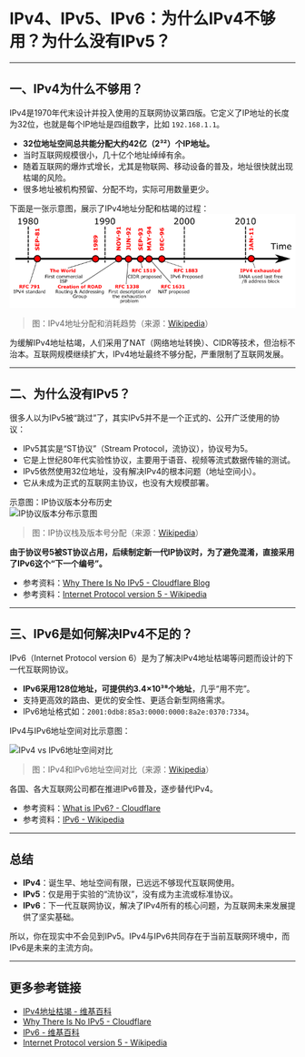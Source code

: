 # IPv4、IPv5、IPv6：为什么IPv4不够用？为什么没有IPv5？


---

## 一、IPv4为什么不够用？

IPv4是1970年代末设计并投入使用的互联网协议第四版。它定义了IP地址的长度为32位，也就是每个IP地址是四组数字，比如 `192.168.1.1`。

- **32位地址空间总共能分配大约42亿（2³²）个IP地址。**
- 当时互联网规模很小，几十亿个地址绰绰有余。
- 随着互联网的爆炸式增长，尤其是物联网、移动设备的普及，地址很快就出现枯竭的风险。
- 很多地址被机构预留、分配不均，实际可用数量更少。

下面是一张示意图，展示了IPv4地址分配和枯竭的过程：
![alt text](imgs/IPv4addressexhaustiontimeline.png)

> 图：IPv4地址分配和消耗趋势（来源：[Wikipedia](https://en.wikipedia.org/wiki/IPv4_address_exhaustion)）

为缓解IPv4地址枯竭，人们采用了NAT（网络地址转换）、CIDR等技术，但治标不治本。互联网规模继续扩大，IPv4地址最终不够分配，严重限制了互联网发展。

---

## 二、为什么没有IPv5？

很多人以为IPv5被“跳过”了，其实IPv5并不是一个正式的、公开广泛使用的协议：

- IPv5其实是“ST协议”（Stream Protocol，流协议），协议号为5。
- 它是上世纪80年代实验性协议，主要用于语音、视频等流式数据传输的测试。
- IPv5依然使用32位地址，没有解决IPv4的根本问题（地址空间小）。
- 它从未成为正式的互联网主协议，也没有大规模部署。

示意图：IP协议版本分布历史  
![IP协议版本分布示意图](https://upload.wikimedia.org/wikipedia/commons/4/4a/Ip-stack.svg)

> 图：IP协议栈及版本号分配（来源：[Wikipedia](https://en.wikipedia.org/wiki/Internet_Protocol_version_5)）

**由于协议号5被ST协议占用，后续制定新一代IP协议时，为了避免混淆，直接采用了IPv6这个“下一个编号”。**

- 参考资料：[Why There Is No IPv5 - Cloudflare Blog](https://www.cloudflare.com/learning/network-layer/why-there-is-no-ipv5/)
- 参考资料：[Internet Protocol version 5 - Wikipedia](https://en.wikipedia.org/wiki/Internet_Protocol_version_5)

---

## 三、IPv6是如何解决IPv4不足的？

IPv6（Internet Protocol version 6）是为了解决IPv4地址枯竭等问题而设计的下一代互联网协议。

- **IPv6采用128位地址，可提供约3.4×10³⁸个地址**，几乎“用不完”。
- 支持更高效的路由、更优的安全性、更适合新型网络需求。
- IPv6地址格式如：`2001:0db8:85a3:0000:0000:8a2e:0370:7334`。

IPv4与IPv6地址空间对比示意图：

![IPv4 vs IPv6地址空间对比](https://upload.wikimedia.org/wikipedia/commons/6/6e/IPv4_and_IPv6_address_space.svg)

> 图：IPv4和IPv6地址空间对比（来源：[Wikipedia](https://en.wikipedia.org/wiki/IPv6)）

各国、各大互联网公司都在推进IPv6普及，逐步替代IPv4。

- 参考资料：[What is IPv6? - Cloudflare](https://www.cloudflare.com/learning/network-layer/what-is-ipv6/)
- 参考资料：[IPv6 - Wikipedia](https://en.wikipedia.org/wiki/IPv6)

---

## 总结

- **IPv4**：诞生早、地址空间有限，已远远不够现代互联网使用。
- **IPv5**：仅是用于实验的“流协议”，没有成为主流或标准协议。
- **IPv6**：下一代互联网协议，解决了IPv4所有的核心问题，为互联网未来发展提供了坚实基础。

所以，你在现实中不会见到IPv5。IPv4与IPv6共同存在于当前互联网环境中，而IPv6是未来的主流方向。

---

## 更多参考链接

- [IPv4地址枯竭 - 维基百科](https://zh.wikipedia.org/wiki/IPv4%E5%9C%B0%E5%9D%80%E6%9E%81%E9%99%90)
- [Why There Is No IPv5 - Cloudflare](https://www.cloudflare.com/learning/network-layer/why-there-is-no-ipv5/)
- [IPv6 - 维基百科](https://zh.wikipedia.org/wiki/IPv6)
- [Internet Protocol version 5 - Wikipedia](https://en.wikipedia.org/wiki/Internet_Protocol_version_5)